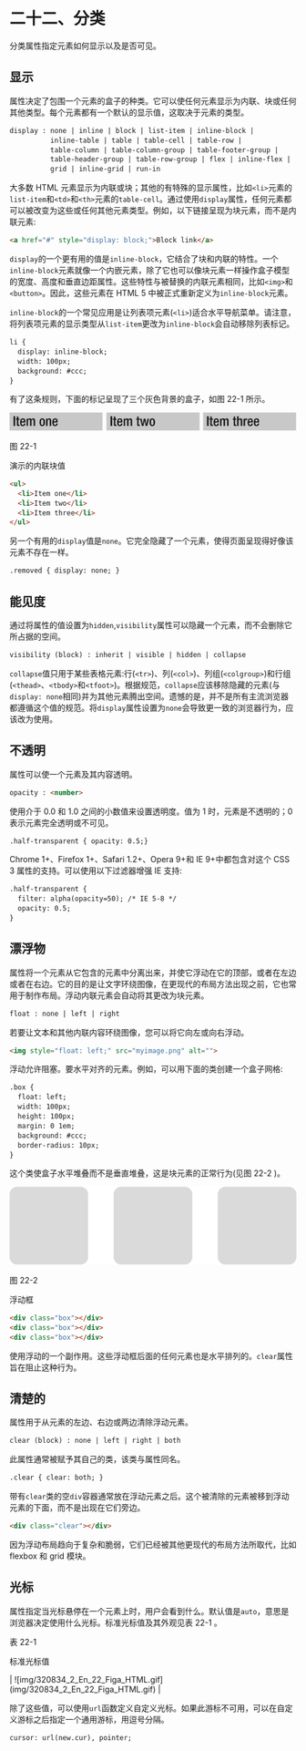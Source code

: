 # 二十二、分类

分类属性指定元素如何显示以及是否可见。

## 显示

属性决定了包围一个元素的盒子的种类。它可以使任何元素显示为内联、块或任何其他类型。每个元素都有一个默认的显示值，这取决于元素的类型。

```html
display : none | inline | block | list-item | inline-block |
          inline-table | table | table-cell | table-row |
          table-column | table-column-group | table-footer-group |
          table-header-group | table-row-group | flex | inline-flex |
          grid | inline-grid | run-in

```

大多数 HTML 元素显示为内联或块；其他的有特殊的显示属性，比如`<li>`元素的`list-item`和`<td>`和`<th>`元素的`table-cell`。通过使用`display`属性，任何元素都可以被改变为这些或任何其他元素类型。例如，以下链接呈现为块元素，而不是内联元素:

```html
<a href="#" style="display: block;">Block link</a>

```

`display`的一个更有用的值是`inline-block`，它结合了块和内联的特性。一个`inline-block`元素就像一个内嵌元素，除了它也可以像块元素一样操作盒子模型的宽度、高度和垂直边距属性。这些特性与被替换的内联元素相同，比如`<img>`和`<button>`。因此，这些元素在 HTML 5 中被正式重新定义为`inline-block`元素。

`inline-block`的一个常见应用是让列表项元素(`<li>`)适合水平导航菜单。请注意，将列表项元素的显示类型从`list-item`更改为`inline-block`会自动移除列表标记。

```html
li {
  display: inline-block;
  width: 100px;
  background: #ccc;
}

```

有了这条规则，下面的标记呈现了三个灰色背景的盒子，如图 22-1 所示。

![img/320834_2_En_22_Fig1_HTML.png](img/320834_2_En_22_Fig1_HTML.png)

图 22-1

演示的内联块值

```html
<ul>
  <li>Item one</li>
  <li>Item two</li>
  <li>Item three</li>
</ul>

```

另一个有用的`display`值是`none`。它完全隐藏了一个元素，使得页面呈现得好像该元素不存在一样。

```html
.removed { display: none; }

```

## 能见度

通过将属性的值设置为`hidden`,`visibility`属性可以隐藏一个元素，而不会删除它所占据的空间。

```html
visibility (block) : inherit | visible | hidden | collapse

```

`collapse`值只用于某些表格元素:行(`<tr>`)、列(`<col>`)、列组(`<colgroup>`)和行组(`<thead>`、`<tbody>`和`<tfoot>`)。根据规范，`collapse`应该移除隐藏的元素(与`display: none`相同)并为其他元素腾出空间。遗憾的是，并不是所有主流浏览器都遵循这个值的规范。将`display`属性设置为`none`会导致更一致的浏览器行为，应该改为使用。

## 不透明

属性可以使一个元素及其内容透明。

```html
opacity : <number>

```

使用介于 0.0 和 1.0 之间的小数值来设置透明度。值为 1 时，元素是不透明的；0 表示元素完全透明或不可见。

```html
.half-transparent { opacity: 0.5;}

```

Chrome 1+、Firefox 1+、Safari 1.2+、Opera 9+和 IE 9+中都包含对这个 CSS 3 属性的支持。可以使用以下过滤器增强 IE 支持:

```html
.half-transparent {
  filter: alpha(opacity=50); /* IE 5-8 */
  opacity: 0.5;
}

```

## 漂浮物

属性将一个元素从它包含的元素中分离出来，并使它浮动在它的顶部，或者在左边或者在右边。它的目的是让文字环绕图像，在更现代的布局方法出现之前，它也常用于制作布局。浮动内联元素会自动将其更改为块元素。

```html
float : none | left | right

```

若要让文本和其他内联内容环绕图像，您可以将它向左或向右浮动。

```html
<img style="float: left;" src="myimage.png" alt="">

```

浮动允许阻塞。要水平对齐的元素。例如，可以用下面的类创建一个盒子网格:

```html
.box {
  float: left;
  width: 100px;
  height: 100px;
  margin: 0 1em;
  background: #ccc;
  border-radius: 10px;
}

```

这个类使盒子水平堆叠而不是垂直堆叠，这是块元素的正常行为(见图 22-2 )。

![img/320834_2_En_22_Fig2_HTML.png](img/320834_2_En_22_Fig2_HTML.png)

图 22-2

浮动框

```html
<div class="box"></div>
<div class="box"></div>
<div class="box"></div>

```

使用浮动的一个副作用。这些浮动框后面的任何元素也是水平排列的。`clear`属性旨在阻止这种行为。

## 清楚的

属性用于从元素的左边、右边或两边清除浮动元素。

```html
clear (block) : none | left | right | both

```

此属性通常被赋予其自己的类，该类与属性同名。

```html
.clear { clear: both; }

```

带有`clear`类的空`div`容器通常放在浮动元素之后。这个被清除的元素被移到浮动元素的下面，而不是出现在它们旁边。

```html
<div class="clear"></div>

```

因为浮动布局趋向于复杂和脆弱，它们已经被其他更现代的布局方法所取代，比如 flexbox 和 grid 模块。

## 光标

属性指定当光标悬停在一个元素上时，用户会看到什么。默认值是`auto`，意思是浏览器决定使用什么光标。标准光标值及其外观见表 22-1 。

表 22-1

标准光标值

<colgroup><col class="tcol1 align-left"> <col class="tcol2 align-left"></colgroup> 
| ![img/320834_2_En_22_Figa_HTML.gif](img/320834_2_En_22_Figa_HTML.gif) |

除了这些值，可以使用`url`函数定义自定义光标。如果此游标不可用，可以在自定义游标之后指定一个通用游标，用逗号分隔。

```html
cursor: url(new.cur), pointer;

```